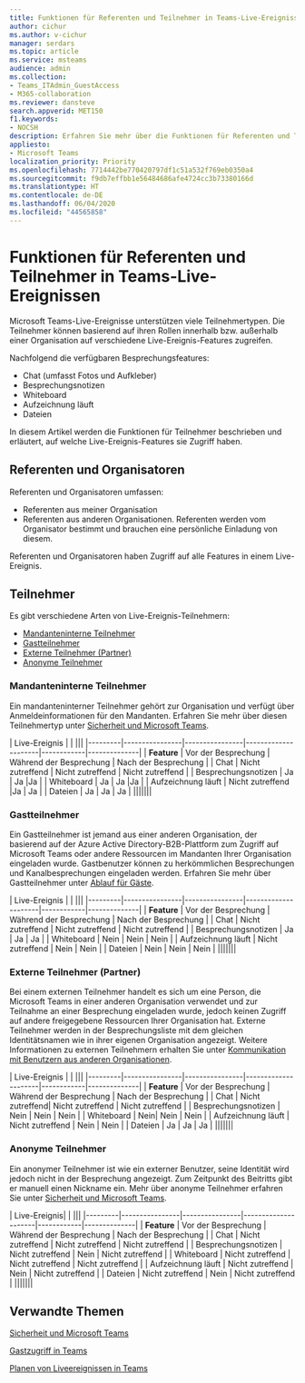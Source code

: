 ```yaml
---
title: Funktionen für Referenten und Teilnehmer in Teams-Live-Ereignissen
author: cichur
ms.author: v-cichur
manager: serdars
ms.topic: article
ms.service: msteams
audience: admin
ms.collection:
- Teams_ITAdmin_GuestAccess
- M365-collaboration
ms.reviewer: dansteve
search.appverid: MET150
f1.keywords:
- NOCSH
description: Erfahren Sie mehr über die Funktionen für Referenten und Teilnehmer in Teams-Live-Ereignissen.
appliesto:
- Microsoft Teams
localization_priority: Priority
ms.openlocfilehash: 7714442be770420797df1c51a532f769eb0350a4
ms.sourcegitcommit: f9db7effbb1e56484686afe4724cc3b73380166d
ms.translationtype: HT
ms.contentlocale: de-DE
ms.lasthandoff: 06/04/2020
ms.locfileid: "44565858"
---
```

<a name="presenter-and-participant-capabilities-in-a-teams-live-event"></a>Funktionen für Referenten und Teilnehmer in Teams-Live-Ereignissen
======================================================

Microsoft Teams-Live-Ereignisse unterstützen viele Teilnehmertypen. Die Teilnehmer können basierend auf ihren Rollen innerhalb bzw. außerhalb einer Organisation auf verschiedene Live-Ereignis-Features zugreifen.

Nachfolgend die verfügbaren Besprechungsfeatures:

- Chat (umfasst Fotos und Aufkleber)
- Besprechungsnotizen
- Whiteboard
- Aufzeichnung läuft
- Dateien

In diesem Artikel werden die Funktionen für Teilnehmer beschrieben und erläutert, auf welche Live-Ereignis-Features sie Zugriff haben.

## <a name="presenters-and-organizers"></a>Referenten und Organisatoren

Referenten und Organisatoren umfassen:

- Referenten aus meiner Organisation
- Referenten aus anderen Organisationen. Referenten werden vom Organisator bestimmt und brauchen eine persönliche Einladung von diesem.

Referenten und Organisatoren haben Zugriff auf alle Features in einem Live-Ereignis.

## <a name="participants"></a>Teilnehmer

Es gibt verschiedene Arten von Live-Ereignis-Teilnehmern:

- [Mandanteninterne Teilnehmer](#in-tenant-participant)
- [Gastteilnehmer](#guest-participant)
- [Externe Teilnehmer (Partner)](#external-federated-participant)
- [Anonyme Teilnehmer](#anonymous-participant)

### <a name="in-tenant-participant"></a>Mandanteninterne Teilnehmer

Ein mandanteninterner Teilnehmer gehört zur Organisation und verfügt über Anmeldeinformationen für den Mandanten. Erfahren Sie mehr über diesen Teilnehmertyp unter [Sicherheit und Microsoft Teams](teams-security-guide.md#participant-types).

| Live-Ereignis |  | |||
|---------|----------------|----------------|---------------------|------------|--------------|
|  **Feature**       | Vor der Besprechung | Während der Besprechung | Nach der Besprechung |
| Chat | Nicht zutreffend | Nicht zutreffend | Nicht zutreffend |
| Besprechungsnotizen | Ja | Ja |Ja |
| Whiteboard | Ja | Ja |Ja |
| Aufzeichnung läuft | Nicht zutreffend |Ja | Ja |
| Dateien | Ja | Ja | Ja |
|||||||


### <a name="guest-participant"></a>Gastteilnehmer

Ein Gastteilnehmer ist jemand aus einer anderen Organisation, der basierend auf der Azure Active Directory-B2B-Plattform zum Zugriff auf Microsoft Teams oder andere Ressourcen im Mandanten Ihrer Organisation eingeladen wurde. Gastbenutzer können zu herkömmlichen Besprechungen und Kanalbesprechungen eingeladen werden. Erfahren Sie mehr über Gastteilnehmer unter [Ablauf für Gäste](guest-experience.md#comparison-of-team-member-and-guest-capabilities).

| Live-Ereignis  | | |||
|---------|----------------|----------------|---------------------|------------|--------------|
| **Feature**        | Vor der Besprechung | Während der Besprechung | Nach der Besprechung |
| Chat | Nicht zutreffend | Nicht zutreffend | Nicht zutreffend |
| Besprechungsnotizen | Ja | Ja | Ja |
| Whiteboard | Nein | Nein | Nein |
| Aufzeichnung läuft | Nicht zutreffend | Nein | Nein |
| Dateien | Nein | Nein | Nein |
|||||||


### <a name="external-federated-participant"></a>Externe Teilnehmer (Partner)

Bei einem externen Teilnehmer handelt es sich um eine Person, die Microsoft Teams in einer anderen Organisation verwendet und zur Teilnahme an einer Besprechung eingeladen wurde, jedoch keinen Zugriff auf andere freigegebene Ressourcen Ihrer Organisation hat. Externe Teilnehmer werden in der Besprechungsliste mit dem gleichen Identitätsnamen wie in ihrer eigenen Organisation angezeigt. Weitere Informationen zu externen Teilnehmern erhalten Sie unter [Kommunikation mit Benutzern aus anderen Organisationen](communicate-with-users-from-other-organizations.md#external-access).

| Live-Ereignis |  | |||
|---------|----------------|----------------|---------------------|------------|--------------|
|  **Feature**         | Vor der Besprechung | Während der Besprechung | Nach der Besprechung |
| Chat | Nicht zutreffend| Nicht zutreffend | Nicht zutreffend |
| Besprechungsnotizen | Nein | Nein | Nein |
| Whiteboard | Nein| Nein | Nein |
| Aufzeichnung läuft | Nicht zutreffend | Nein | Nein |
| Dateien | Ja | Ja | Ja |
|||||||

### <a name="anonymous-participant"></a>Anonyme Teilnehmer

Ein anonymer Teilnehmer ist wie ein externer Benutzer, seine Identität wird jedoch nicht in der Besprechung angezeigt. Zum Zeitpunkt des Beitritts gibt er manuell einen Nickname ein. Mehr über anonyme Teilnehmer erfahren Sie unter [Sicherheit und Microsoft Teams](teams-security-guide.md#participant-types).

| Live-Ereignis|  | |||
|---------|----------------|----------------|---------------------|------------|--------------|
| **Feature**        | Vor der Besprechung | Während der Besprechung | Nach der Besprechung |
| Chat | Nicht zutreffend | Nicht zutreffend | Nicht zutreffend |
| Besprechungsnotizen | Nicht zutreffend | Nein | Nicht zutreffend |
| Whiteboard | Nicht zutreffend | Nicht zutreffend | Nicht zutreffend |
| Aufzeichnung läuft | Nicht zutreffend | Nein | Nicht zutreffend |
| Dateien | Nicht zutreffend | Nein | Nicht zutreffend |
|||||||


## <a name="related-topics"></a>Verwandte Themen

[Sicherheit und Microsoft Teams](teams-security-guide.md)

[Gastzugriff in Teams](guest-access.md)

[Planen von Liveereignissen in Teams](teams-live-events/plan-for-teams-live-events.md)
